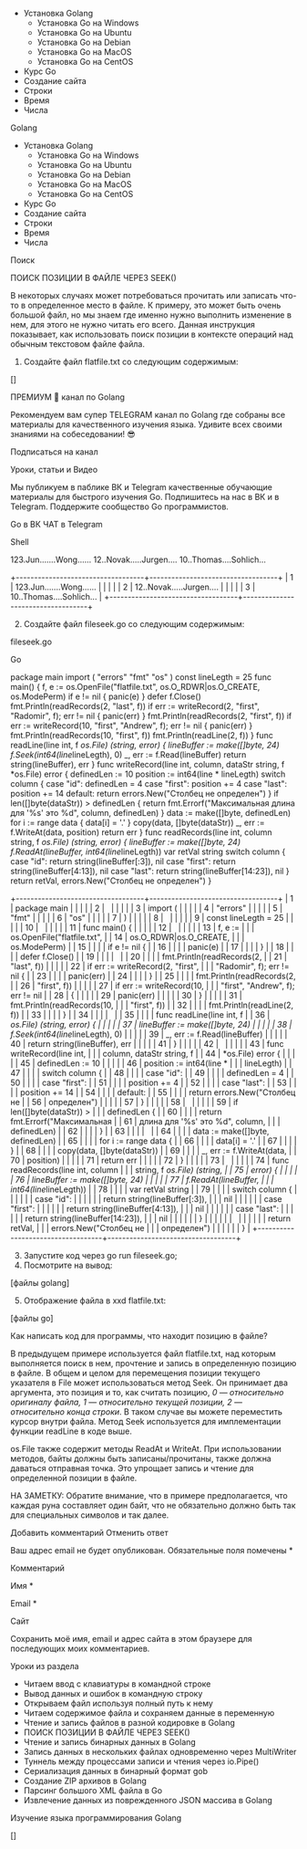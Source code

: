 -   Установка Golang
    -   Установка Go на Windows
    -   Установка Go на Ubuntu
    -   Установка Go на Debian
    -   Установка Go на MacOS
    -   Установка Go на CentOS
-   Курс Go
-   Создание сайта
-   Строки
-   Время
-   Числа

Golang

-   Установка Golang
    -   Установка Go на Windows
    -   Установка Go на Ubuntu
    -   Установка Go на Debian
    -   Установка Go на MacOS
    -   Установка Go на CentOS
-   Курс Go
-   Создание сайта
-   Строки
-   Время
-   Числа

Поиск



ПОИСК ПОЗИЦИИ В ФАЙЛЕ ЧЕРЕЗ SEEK()


В некоторых случаях может потребоваться прочитать или записать что-то в
определенное место в файле. К примеру, это может быть очень большой
файл, но мы знаем где именно нужно выполнить изменение в нем, для этого
не нужно читать его всего. Данная инструкция показывает, как
использовать поиск позиции в контексте операций над обычным текстовом
файле файла.

1. Создайте файл flatfile.txt со следующим содержимым:

[]

ПРЕМИУМ 👑 канал по Golang

Рекомендуем вам супер TELEGRAM канал по Golang где собраны все материалы
для качественного изучения языка. Удивите всех своими знаниями на
собеседовании! 😎

Подписаться на канал

Уроки, статьи и Видео

Мы публикуем в паблике ВК и Telegram качественные обучающие материалы
для быстрого изучения Go. Подпишитесь на нас в ВК и в Telegram.
Поддержите сообщество Go программистов.

Go в ВК ЧАТ в Telegram

Shell

123.Jun.......Wong...... 12..Novak.....Jurgen....
10..Thomas....Sohlich...

+-----------------------------------+-----------------------------------+
| 1                                 | 123.Jun.......Wong......          |
|                                   |                                   |
| 2                                 | 12..Novak.....Jurgen....          |
|                                   |                                   |
| 3                                 | 10..Thomas....Sohlich...          |
+-----------------------------------+-----------------------------------+

2. Создайте файл fileseek.go со следующим содержимым:

fileseek.go

Go

package main import ( "errors" "fmt" "os" ) const lineLegth = 25 func
main() { f, e := os.OpenFile("flatfile.txt", os.O_RDWR|os.O_CREATE,
os.ModePerm) if e != nil { panic(e) } defer f.Close()
fmt.Println(readRecords(2, "last", f)) if err := writeRecord(2, "first",
"Radomir", f); err != nil { panic(err) } fmt.Println(readRecords(2,
"first", f)) if err := writeRecord(10, "first", "Andrew", f); err != nil
{ panic(err) } fmt.Println(readRecords(10, "first", f))
fmt.Println(readLine(2, f)) } func readLine(line int, f *os.File)
(string, error) { lineBuffer := make([]byte, 24)
f.Seek(int64(line*lineLegth), 0) _, err := f.Read(lineBuffer) return
string(lineBuffer), err } func writeRecord(line int, column, dataStr
string, f *os.File) error { definedLen := 10 position := int64(line *
lineLegth) switch column { case "id": definedLen = 4 case "first":
position += 4 case "last": position += 14 default: return
errors.New("Столбец не определен") } if len([]byte(dataStr)) >
definedLen { return fmt.Errorf("Максимальная длина для '%s' это %d",
column, definedLen) } data := make([]byte, definedLen) for i := range
data { data[i] = '.' } copy(data, []byte(dataStr)) _, err :=
f.WriteAt(data, position) return err } func readRecords(line int, column
string, f *os.File) (string, error) { lineBuffer := make([]byte, 24)
f.ReadAt(lineBuffer, int64(line*lineLegth)) var retVal string switch
column { case "id": return string(lineBuffer[:3]), nil case "first":
return string(lineBuffer[4:13]), nil case "last": return
string(lineBuffer[14:23]), nil } return retVal, errors.New("Столбец не
определен") }

+-----------------------------------+-----------------------------------+
| 1                                 | package main                      |
|                                   |                                   |
| 2                                 |                                   |
|                                   |                                   |
| 3                                 | import (                          |
|                                   |                                   |
| 4                                 | "errors"                          |
|                                   |                                   |
| 5                                 | "fmt"                             |
|                                   |                                   |
| 6                                 | "os"                              |
|                                   |                                   |
| 7                                 | )                                 |
|                                   |                                   |
| 8                                 |                                   |
|                                   |                                   |
| 9                                 | const lineLegth = 25              |
|                                   |                                   |
| 10                                |                                   |
|                                   |                                   |
| 11                                | func main() {                     |
|                                   |                                   |
| 12                                |                                   |
|                                   |                                   |
| 13                                | f, e :=                           |
|                                   | os.OpenFile("flatfile.txt",       |
| 14                                | os.O_RDWR|os.O_CREATE,            |
|                                   | os.ModePerm)                      |
| 15                                |                                   |
|                                   | if e != nil {                     |
| 16                                |                                   |
|                                   | panic(e)                          |
| 17                                |                                   |
|                                   | }                                 |
| 18                                |                                   |
|                                   | defer f.Close()                   |
| 19                                |                                   |
|                                   |                                   |
| 20                                |                                   |
|                                   | fmt.Println(readRecords(2,        |
| 21                                | "last", f))                       |
|                                   |                                   |
| 22                                | if err := writeRecord(2, "first", |
|                                   | "Radomir", f); err != nil {       |
| 23                                |                                   |
|                                   | panic(err)                        |
| 24                                |                                   |
|                                   | }                                 |
| 25                                |                                   |
|                                   | fmt.Println(readRecords(2,        |
| 26                                | "first", f))                      |
|                                   |                                   |
| 27                                | if err := writeRecord(10,         |
|                                   | "first", "Andrew", f); err != nil |
| 28                                | {                                 |
|                                   |                                   |
| 29                                | panic(err)                        |
|                                   |                                   |
| 30                                | }                                 |
|                                   |                                   |
| 31                                | fmt.Println(readRecords(10,       |
|                                   | "first", f))                      |
| 32                                |                                   |
|                                   | fmt.Println(readLine(2, f))       |
| 33                                |                                   |
|                                   | }                                 |
| 34                                |                                   |
|                                   |                                   |
| 35                                |                                   |
|                                   | func readLine(line int, f         |
| 36                                | *os.File) (string, error) {       |
|                                   |                                   |
| 37                                | lineBuffer := make([]byte, 24)    |
|                                   |                                   |
| 38                                | f.Seek(int64(line*lineLegth), 0)  |
|                                   |                                   |
| 39                                | _, err := f.Read(lineBuffer)      |
|                                   |                                   |
| 40                                | return string(lineBuffer), err    |
|                                   |                                   |
| 41                                | }                                 |
|                                   |                                   |
| 42                                |                                   |
|                                   |                                   |
| 43                                | func writeRecord(line int,        |
|                                   | column, dataStr string, f         |
| 44                                | *os.File) error {                 |
|                                   |                                   |
| 45                                | definedLen := 10                  |
|                                   |                                   |
| 46                                | position := int64(line *          |
|                                   | lineLegth)                        |
| 47                                |                                   |
|                                   | switch column {                   |
| 48                                |                                   |
|                                   | case "id":                        |
| 49                                |                                   |
|                                   | definedLen = 4                    |
| 50                                |                                   |
|                                   | case "first":                     |
| 51                                |                                   |
|                                   | position += 4                     |
| 52                                |                                   |
|                                   | case "last":                      |
| 53                                |                                   |
|                                   | position += 14                    |
| 54                                |                                   |
|                                   | default:                          |
| 55                                |                                   |
|                                   | return errors.New("Столбец не     |
| 56                                | определен")                       |
|                                   |                                   |
| 57                                | }                                 |
|                                   |                                   |
| 58                                |                                   |
|                                   |                                   |
| 59                                | if len([]byte(dataStr)) >         |
|                                   | definedLen {                      |
| 60                                |                                   |
|                                   | return fmt.Errorf("Максимальная   |
| 61                                | длина для '%s' это %d", column,   |
|                                   | definedLen)                       |
| 62                                |                                   |
|                                   | }                                 |
| 63                                |                                   |
|                                   |                                   |
| 64                                |                                   |
|                                   | data := make([]byte, definedLen)  |
| 65                                |                                   |
|                                   | for i := range data {             |
| 66                                |                                   |
|                                   | data[i] = '.'                     |
| 67                                |                                   |
|                                   | }                                 |
| 68                                |                                   |
|                                   | copy(data, []byte(dataStr))       |
| 69                                |                                   |
|                                   | _, err := f.WriteAt(data,         |
| 70                                | position)                         |
|                                   |                                   |
| 71                                | return err                        |
|                                   |                                   |
| 72                                | }                                 |
|                                   |                                   |
| 73                                |                                   |
|                                   |                                   |
| 74                                | func readRecords(line int, column |
|                                   | string, f *os.File) (string,      |
| 75                                | error) {                          |
|                                   |                                   |
| 76                                | lineBuffer := make([]byte, 24)    |
|                                   |                                   |
| 77                                | f.ReadAt(lineBuffer,              |
|                                   | int64(line*lineLegth))            |
| 78                                |                                   |
|                                   | var retVal string                 |
| 79                                |                                   |
|                                   | switch column {                   |
|                                   |                                   |
|                                   | case "id":                        |
|                                   |                                   |
|                                   | return string(lineBuffer[:3]),    |
|                                   | nil                               |
|                                   |                                   |
|                                   | case "first":                     |
|                                   |                                   |
|                                   | return string(lineBuffer[4:13]),  |
|                                   | nil                               |
|                                   |                                   |
|                                   | case "last":                      |
|                                   |                                   |
|                                   | return string(lineBuffer[14:23]), |
|                                   | nil                               |
|                                   |                                   |
|                                   | }                                 |
|                                   |                                   |
|                                   |                                   |
|                                   |                                   |
|                                   | return retVal,                    |
|                                   | errors.New("Столбец не            |
|                                   | определен")                       |
|                                   |                                   |
|                                   | }                                 |
+-----------------------------------+-----------------------------------+

3. Запустите код через go run fileseek.go;
4. Посмотрите на вывод:

[файлы golang]

5. Отображение файла в xxd flatfile.txt:

[файлы go]


Как написать код для программы, что находит позицию в файле?

В предыдущем примере используется файл flatfile.txt, над которым
выполняется поиск в нем, прочтение и запись в определенную позицию в
файле. В общем и целом для перемещения позиции текущего указателя в File
может использоваться метод Seek. Он принимает два аргумента, это позиция
и то, как считать позицию, _0 — относительно оригиналу файла, 1 —
относительно текущей позиции, 2 — относительно конца строки_. В таком
случае вы можете переместить курсор внутри файла. Метод Seek
используется для имплементации функции readLine в коде выше.

os.File также содержит методы ReadAt и WriteAt. При использовании
методов, байты должны быть записаны/прочитаны, также должна даваться
отправная точка. Это упрощает запись и чтение для определенной позиции в
файле.

  НА ЗАМЕТКУ: Обратите внимание, что в примере предполагается, что
  каждая руна составляет один байт, что не обязательно должно быть так
  для специальных символов и так далее.

Добавить комментарий Отменить ответ

Ваш адрес email не будет опубликован. Обязательные поля помечены *

Комментарий

Имя *

Email *

Сайт

Сохранить моё имя, email и адрес сайта в этом браузере для последующих
моих комментариев.

Уроки из раздела

-   Читаем ввод с клавиатуры в командной строке
-   Вывод данных и ошибок в командную строку
-   Открываем файл используя полный путь к нему
-   Читаем содержимое файла и сохраняем данные в переменную
-   Чтение и запись файлов в разной кодировке в Golang
-   ПОИСК ПОЗИЦИИ В ФАЙЛЕ ЧЕРЕЗ SEEK()
-   Чтение и запись бинарных данных в Golang
-   Запись данных в нескольких файлах одновременно через MultiWriter
-   Туннель между процессами записи и чтения через io.Pipe()
-   Сериализация данных в бинарный формат gob
-   Создание ZIP архивов в Golang
-   Парсинг большого XML файла в Go
-   Извлечение данных из поврежденного JSON массива в Golang

Изучение языка программирования Golang

[]
